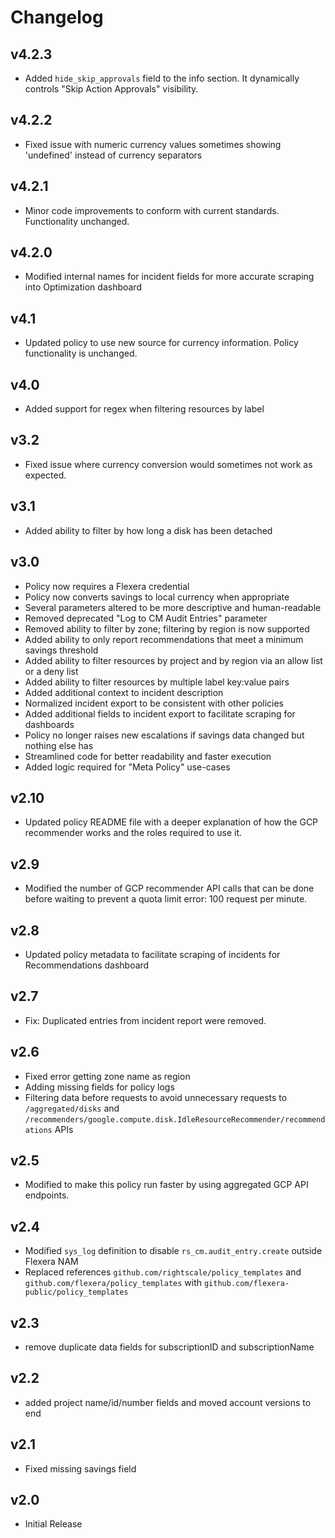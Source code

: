 # Changelog

## v4.2.3

- Added `hide_skip_approvals` field to the info section. It dynamically controls "Skip Action Approvals" visibility.

## v4.2.2

- Fixed issue with numeric currency values sometimes showing 'undefined' instead of currency separators

## v4.2.1

- Minor code improvements to conform with current standards. Functionality unchanged.

## v4.2.0

- Modified internal names for incident fields for more accurate scraping into Optimization dashboard

## v4.1

- Updated policy to use new source for currency information. Policy functionality is unchanged.

## v4.0

- Added support for regex when filtering resources by label

## v3.2

- Fixed issue where currency conversion would sometimes not work as expected.

## v3.1

- Added ability to filter by how long a disk has been detached

## v3.0

- Policy now requires a Flexera credential
- Policy now converts savings to local currency when appropriate
- Several parameters altered to be more descriptive and human-readable
- Removed deprecated "Log to CM Audit Entries" parameter
- Removed ability to filter by zone; filtering by region is now supported
- Added ability to only report recommendations that meet a minimum savings threshold
- Added ability to filter resources by project and by region via an allow list or a deny list
- Added ability to filter resources by multiple label key:value pairs
- Added additional context to incident description
- Normalized incident export to be consistent with other policies
- Added additional fields to incident export to facilitate scraping for dashboards
- Policy no longer raises new escalations if savings data changed but nothing else has
- Streamlined code for better readability and faster execution
- Added logic required for "Meta Policy" use-cases

## v2.10

- Updated policy README file with a deeper explanation of how the GCP recommender works and the roles required to use it.

## v2.9

- Modified the number of GCP recommender API calls that can be done before waiting to prevent a quota limit error: 100 request per minute.

## v2.8

- Updated policy metadata to facilitate scraping of incidents for Recommendations dashboard

## v2.7

- Fix: Duplicated entries from incident report were removed.

## v2.6

- Fixed error getting zone name as region
- Adding missing fields for policy logs
- Filtering data before requests to avoid unnecessary requests to `/aggregated/disks` and `/recommenders/google.compute.disk.IdleResourceRecommender/recommendations` APIs

## v2.5

- Modified to make this policy run faster by using aggregated GCP API endpoints.

## v2.4

- Modified `sys_log` definition to disable `rs_cm.audit_entry.create` outside Flexera NAM
- Replaced references `github.com/rightscale/policy_templates` and `github.com/flexera/policy_templates` with `github.com/flexera-public/policy_templates`

## v2.3

- remove duplicate data fields for subscriptionID and subscriptionName

## v2.2

- added project name/id/number fields and moved account versions to end

## v2.1

- Fixed missing savings field

## v2.0

- Initial Release
